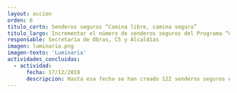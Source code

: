 ```yaml
---
layout: accion
orden: 6
titulo_corto: Senderos seguros “Camina libre, camina segura”
titulo_largo: Incrementar el número de senderos seguros del Programa “Camina Libre, Camina Segura”, con el objetivo de erradicar la incidencia delictiva, mejorar las condiciones de seguridad de las mujeres y fomentar el disfrute del espacio público
responsable: Secretaría de Obras, C5 y Alcaldías
imagen: luminaria.png
imagen-texto: 'Luminaria'
actividades_concluidas:
  - actividad:
      fecha: 17/12/2019
      descripcion: Hasta esa fecha se han creado 122 senderos seguros en 15 Alcaldías de la Ciudad que incluyen&#58; instalación o cambio de luminarias, cámaras de seguridad, altavoces, botones de auxilio conectados al C5 y diferentes acciones de servicios urbanos, como poda, plantación y limpieza de áreas verdes.
---
```


